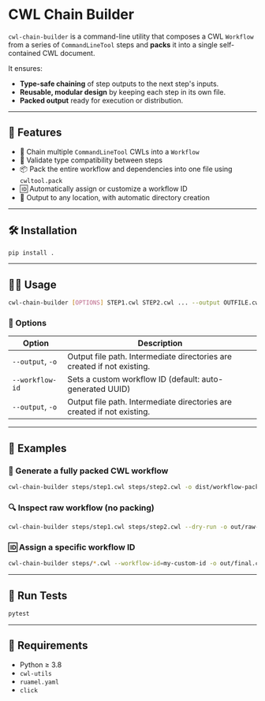 # CWL Chain Builder

`cwl-chain-builder` is a command-line utility that composes a CWL `Workflow` from a series of `CommandLineTool` steps and **packs** it into a single self-contained CWL document.

It ensures:
- **Type-safe chaining** of step outputs to the next step's inputs.
- **Reusable, modular design** by keeping each step in its own file.
- **Packed output** ready for execution or distribution.

---

## 🚀 Features

- 🧱 Chain multiple `CommandLineTool` CWLs into a `Workflow`
- 🧪 Validate type compatibility between steps
- 📦 Pack the entire workflow and dependencies into one file using `cwltool.pack`
- 🆔 Automatically assign or customize a workflow ID
- 💾 Output to any location, with automatic directory creation

---

## 🛠 Installation

```bash
pip install .
```

---

## 🧑‍💻 Usage

```bash
cwl-chain-builder [OPTIONS] STEP1.cwl STEP2.cwl ... --output OUTFILE.cwl
```

### 🔧 Options

| Option           | Description                                                             |
|------------------|-------------------------------------------------------------------------|
| `--output`, `-o` | Output file path. Intermediate directories are created if not existing.     |
| `--workflow-id`  | Sets a custom workflow ID (default: auto-generated UUID)                |
| `--output`, `-o` | Output file path. Intermediate directories are created if not existing. |

---

## 🧪 Examples

### 🧬 Generate a fully packed CWL workflow

```bash
cwl-chain-builder steps/step1.cwl steps/step2.cwl -o dist/workflow-packed.cwl
```

### 🔍 Inspect raw workflow (no packing)

```bash
cwl-chain-builder steps/step1.cwl steps/step2.cwl --dry-run -o out/raw-workflow.cwl
```

### 🆔 Assign a specific workflow ID

```bash
cwl-chain-builder steps/*.cwl --workflow-id=my-custom-id -o out/final.cwl
```

---

## 🧪 Run Tests

```bash
pytest
```

---

## 🧠 Requirements

- Python ≥ 3.8
- `cwl-utils`
- `ruamel.yaml`
- `click`
